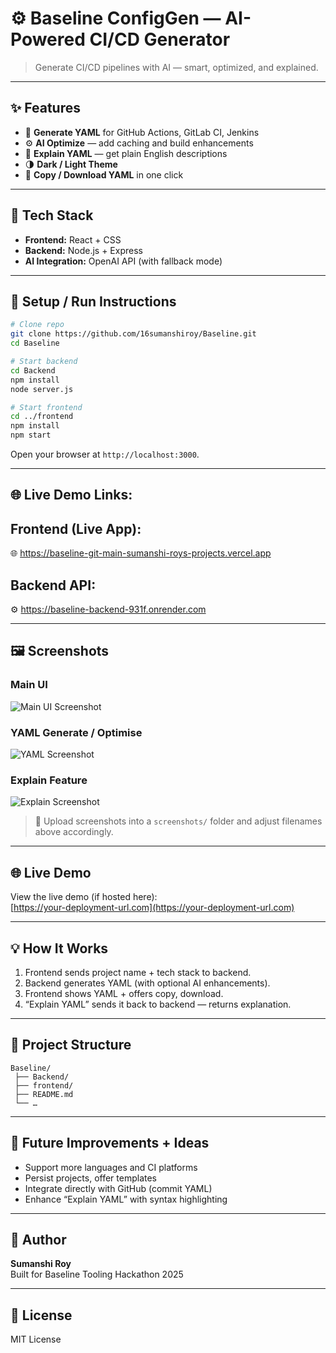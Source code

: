 # ⚙️ Baseline ConfigGen — AI-Powered CI/CD Generator

> Generate CI/CD pipelines with AI — smart, optimized, and explained.

---

## ✨ Features

- 🤖 **Generate YAML** for GitHub Actions, GitLab CI, Jenkins  
- ⚙️ **AI Optimize** — add caching and build enhancements  
- 💬 **Explain YAML** — get plain English descriptions  
- 🌗 **Dark / Light Theme**  
- 📂 **Copy / Download YAML** in one click  

---

## 🧯 Tech Stack

- **Frontend:** React + CSS  
- **Backend:** Node.js + Express  
- **AI Integration:** OpenAI API (with fallback mode)  

---

## 🚀 Setup / Run Instructions

```bash
# Clone repo
git clone https://github.com/16sumanshiroy/Baseline.git
cd Baseline

# Start backend
cd Backend
npm install
node server.js

# Start frontend
cd ../frontend
npm install
npm start
```
Open your browser at `http://localhost:3000`.

---
## 🌐 Live Demo Links: 

## Frontend (Live App):
🌐 https://baseline-git-main-sumanshi-roys-projects.vercel.app

## Backend API:
⚙️ https://baseline-backend-931f.onrender.com

---
## 🖼 Screenshots

### Main UI
![Main UI Screenshot](./screenshots/main-ui.png)

### YAML Generate / Optimise
![YAML Screenshot](./screenshots/yaml.png)

### Explain Feature
![Explain Screenshot](./screenshots/explain.png)

> 📌 Upload screenshots into a `screenshots/` folder and adjust filenames above accordingly.

---

## 🌐 Live Demo

View the live demo (if hosted here):  
[https://your-deployment-url.com](https://your-deployment-url.com)

---

## 💡 How It Works

1. Frontend sends project name + tech stack to backend.  
2. Backend generates YAML (with optional AI enhancements).  
3. Frontend shows YAML + offers copy, download.  
4. “Explain YAML” sends it back to backend — returns explanation.  

---

## 🧭 Project Structure

```
Baseline/
 ├── Backend/
 ├── frontend/
 ├── README.md
 └── …
```

---

## 🌟 Future Improvements + Ideas

- Support more languages and CI platforms  
- Persist projects, offer templates  
- Integrate directly with GitHub (commit YAML)  
- Enhance “Explain YAML” with syntax highlighting  

---

## 👤 Author

**Sumanshi Roy**  
Built for Baseline Tooling Hackathon 2025  

---

## 📝 License

MIT License
